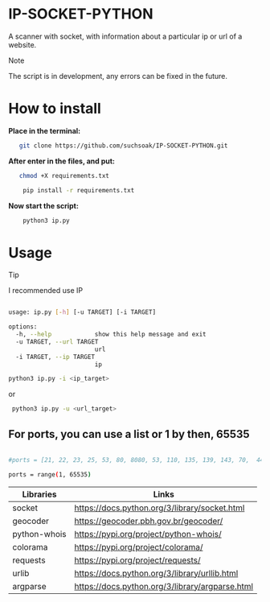 # IP-SOCKET-PYTHON

A scanner with socket, with information about a particular ip or url of a website.

>[!NOTE]
> The script is in development, any errors can be fixed in the future.

# How to install

**Place in the terminal:**

```sh
   git clone https://github.com/suchsoak/IP-SOCKET-PYTHON.git
```
**After enter in the files, and put:**

```sh
   chmod +X requirements.txt
```

```sh
    pip install -r requirements.txt
```

**Now start the script:**

```sh
    python3 ip.py
```

# Usage

>[!TIP]
>I recommended use IP

```sh

usage: ip.py [-h] [-u TARGET] [-i TARGET]

options:
  -h, --help            show this help message and exit
  -u TARGET, --url TARGET
                        url
  -i TARGET, --ip TARGET
                        ip

```

```sh
python3 ip.py -i <ip_target>
```
or

```sh
 python3 ip.py -u <url_target>
```

## For ports, you can use a list or 1 by then, 65535

```sh
 
#ports = [21, 22, 23, 25, 53, 80, 8080, 53, 110, 135, 139, 143, 70,  443, 445, 993, 995]

ports = range(1, 65535)

```

| Libraries |  Links |
| ------ | ------ |
| socket | https://docs.python.org/3/library/socket.html
| geocoder |  https://geocoder.pbh.gov.br/geocoder/
| python-whois | https://pypi.org/project/python-whois/
| colorama | https://pypi.org/project/colorama/
| requests | https://pypi.org/project/requests/
|  urlib   | https://docs.python.org/3/library/urllib.html
|  argparse | https://docs.python.org/3/library/argparse.html

